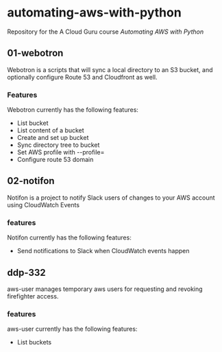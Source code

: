 # automating-aws-with-python

Repository for the A Cloud Guru course *Automating AWS with Python*

## 01-webotron

Webotron is a scripts that will sync a local directory
to an S3 bucket, and optionally configure Route 53
and Cloudfront as well.

### Features

Webotron currently has the following features:

- List bucket
- List content of a bucket
- Create and set up bucket
- Sync directory tree to bucket
- Set AWS profile with --profile=<profileName>
- Configure route 53 domain


## 02-notifon

Notifon is a project to notify Slack users of changes to your AWS account
using CloudWatch Events

### features

Notifon currently has the following features:

- Send notifications to Slack when CloudWatch events happen








## ddp-332

aws-user manages temporary aws users for requesting and
revoking firefighter access.

### features

aws-user currently has the following features:

- List buckets
